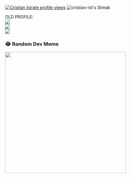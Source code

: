 [![Cristian Istrate profile views](https://u8views.com/api/v1/github/profiles/173792270/views/day-week-month-total-count.svg)](https://u8views.com/github/cristian-ist)
![cristian-ist's Streak](https://github-readme-streak-stats.herokuapp.com/?user=cristian-ist&theme=tokyonight&hide_border=true)

OLD PROFILE:<br/>
![](https://github-readme-stats.vercel.app/api?username=DevotomSolution&theme=tokyonight&hide_border=true&include_all_commits=true&count_private=true)<br/>
![](https://github-readme-streak-stats.herokuapp.com/?user=DevotomSolution&theme=tokyonight&hide_border=true)<br/>
![](https://github-readme-stats.vercel.app/api/top-langs/?username=DevotomSolution&theme=tokyonight&hide_border=true&include_all_commits=true&count_private=true&layout=compact)

### 😂 Random Dev Meme
<img src='https://randommeme-five.vercel.app/' style="height: 400px;"/>
